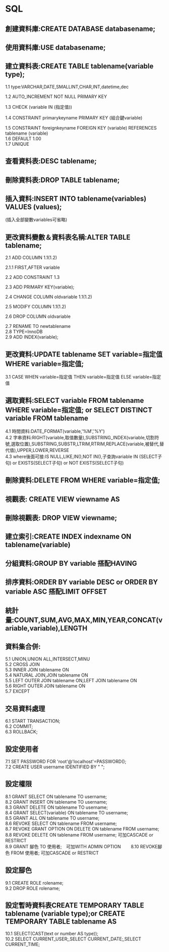# SQL
## 創建資料庫:CREATE DATABASE databasename;
## 使用資料庫:USE databasename;
## 建立資料表:CREATE TABLE tablename(variable type);
1.1 type:VARCHAR,DATE,SMALLINT,CHAR,INT,datetime,dec

1.2 AUTO_INCREMENT NOT NULL PRIMARY KEY  

1.3 CHECK (variable IN (指定值))  

1.4 CONSTRAINT primarykeyname PRIMARY KEY (組合鍵variable)  

1.5 CONSTRAINT foreignkeyname FOREIGN KEY (variable) REFERENCES tablename (variable)  
1.6 DEFAULT 1.00  
1.7 UNIQUE  
## 查看資料表:DESC tablename;
## 刪除資料表:DROP TABLE tablename;
## 插入資料:INSERT INTO tablename(variables) VALUES (values);
(插入全部變數variables可省略)
## 更改資料變數＆資料表名稱:ALTER TABLE tablename;
2.1 ADD COLUMN 1.1(1.2)  

2.1.1 FIRST,AFTER variable   

2.2 ADD CONSTRAINT 1.3  

2.3 ADD PRIMARY KEY(variable);  

2.4 CHANGE COLUMN oldvariable 1.1(1.2)  

2.5 MODIFY COLUMN 1.1(1.2)  

2.6 DROP COLUMN oldvariable  

2.7 RENAME TO newtablename  
2.8 TYPE=InnoDB   
2.9 ADD INDEX(variable);  
## 更改資料:UPDATE tablename SET variable=指定值 WHERE variable=指定值;
3.1 CASE WHEN variable=指定值 THEN variable=指定值 ELSE variable=指定值  
## 選取資料:SELECT variable FROM tablename WHERE variable=指定值; or SELECT DISTINCT variable FROM tablename
4.1 時間資料:DATE_FORMAT(variable,'%M','%Y')  
4.2 字串資料:RIGHT(variable,取值數量),SUBSTRING_INDEX(variable,切割符號,選取位置),SUBSTRING,SUBSTR,LTRIM,RTRIM,REPLACE(variable,被替代,替代值),UPPER,LOWER,REVERSE  
4.3 where後面可接:IS NULL,LIKE,IN(),NOT IN(),子查詢variable IN (SELECT子句) or EXISTS(SELECT子句) or NOT EXISTS(SELECT子句)  
## 刪除資料:DELETE FROM WHERE variable=指定值;
## 視觀表: CREATE VIEW viewname AS 
## 刪除視觀表: DROP VIEW viewname;
## 建立索引:CREATE INDEX indexname ON tablename(variable)
## 分組資料:GROUP BY variable 搭配HAVING
## 排序資料:ORDER BY variable DESC or ORDER BY variable ASC 搭配LIMIT OFFSET
## 統計量:COUNT,SUM,AVG,MAX,MIN,YEAR,CONCAT(variable,variable),LENGTH
## 資料集合併:
5.1 UNION,UNION ALL,INTERSECT,MINU  
5.2 CROSS JOIN  
5.3 INNER JOIN tablename ON  
5.4 NATURAL JOIN,JOIN tablename ON  
5.5 LEFT OUTER JOIN tablename ON,LEFT JOIN tablename ON    
5.6 RIGHT OUTER JOIN tablename ON    
5.7 EXCEPT  
## 交易資料處理
6.1 START TRANSACTION;  
6.2 COMMIT;   
6.3 ROLLBACK;  
## 設定使用者
7.1 SET PASSWORD FOR 'root'@'localhost'=PASSWORD();  
7.2 CREATE USER username IDENTIFIED BY " ";  
## 設定權限
8.1 GRANT SELECT ON tablename TO username;  
8.2 GRANT INSERT ON tablename TO username;  
8.3 GRANT DELETE ON tablename TO username;  
8.4 GRANT SELECT(variable) ON tablename TO username;  
8.5 GRANT ALL ON tablename TO username;  
8.6 REVOKE SELECT ON tablename FROM username;  
8.7 REVOKE GRANT OPTION ON DELETE ON tablename FROM username;  
8.8 REVOKE DELETE ON tablename FROM username; 可加CASCADE or RESTRICT  
8.9 GRANT 腳色 TO 使用者;　可加WITH ADMIN OPTION　　 
8.10 REVOKE腳色 FROM 使用者; 可加CASCADE or RESTRICT  



## 設定腳色
9.1 CREATE ROLE rolename;  
9.2 DROP ROLE rolename;  
## 設定暫時資料表CREATE TEMPORARY TABLE tablename (variable type);or CREATE TEMPORARY TABLE tablename AS 
10.1 SELECT(CAST(text or number AS type));  
10.2 SELECT CURRENT_USER;,SELECT CURRENT_DATE;,SELECT CURRENT_TIME;  
